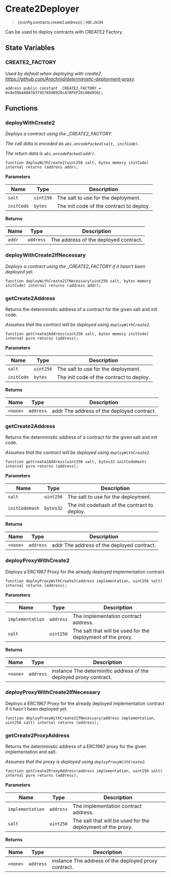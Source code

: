 <script setup>
  import config from '@berachain/config/constants.json';
</script>

# Create2Deployer

> <small><a target="_blank" :href="config.mainnet.dapps.berascan.url + 'address/' + config.contracts.create2.address">{{config.contracts.create2.address}}</a><span v-if="config.contracts.create2.abi">&nbsp;|&nbsp;<a target="_blank" :href="config.contracts.create2.abi">ABI JSON</a></span></small>

Can be used to deploy contracts with CREATE2 Factory.

## State Variables

### CREATE2_FACTORY

_Used by default when deploying with create2, https://github.com/Arachnid/deterministic-deployment-proxy._

```solidity
address public constant _CREATE2_FACTORY = 0x4e59b44847b379578588920cA78FbF26c0B4956C;
```

## Functions

### deployWithCreate2

_Deploys a contract using the \_CREATE2_FACTORY._

_The call data is encoded as `abi.encodePacked(salt, initCode)`._

_The return data is `abi.encodePacked(addr)`._

```solidity
function deployWithCreate2(uint256 salt, bytes memory initCode) internal returns (address addr);
```

**Parameters**

| Name       | Type      | Description                              |
| ---------- | --------- | ---------------------------------------- |
| `salt`     | `uint256` | The salt to use for the deployment.      |
| `initCode` | `bytes`   | The init code of the contract to deploy. |

**Returns**

| Name   | Type      | Description                           |
| ------ | --------- | ------------------------------------- |
| `addr` | `address` | The address of the deployed contract. |

### deployWithCreate2IfNecessary

_Deploys a contract using the \_CREATE2_FACTORY if it hasn't been deployed yet._

```solidity
function deployWithCreate2IfNecessary(uint256 salt, bytes memory initCode) internal returns (address addr);
```

### getCreate2Address

Returns the deterministic address of a contract for the given salt and init code.

_Assumes that the contract will be deployed using `deployWithCreate2`._

```solidity
function getCreate2Address(uint256 salt, bytes memory initCode) internal pure returns (address);
```

**Parameters**

| Name       | Type      | Description                              |
| ---------- | --------- | ---------------------------------------- |
| `salt`     | `uint256` | The salt to use for the deployment.      |
| `initCode` | `bytes`   | The init code of the contract to deploy. |

**Returns**

| Name     | Type      | Description                                |
| -------- | --------- | ------------------------------------------ |
| `<none>` | `address` | addr The address of the deployed contract. |

### getCreate2Address

Returns the deterministic address of a contract for the given salt and init code.

_Assumes that the contract will be deployed using `deployWithCreate2`._

```solidity
function getCreate2Address(uint256 salt, bytes32 initCodeHash) internal pure returns (address);
```

**Parameters**

| Name           | Type      | Description                                  |
| -------------- | --------- | -------------------------------------------- |
| `salt`         | `uint256` | The salt to use for the deployment.          |
| `initCodeHash` | `bytes32` | The init codehash of the contract to deploy. |

**Returns**

| Name     | Type      | Description                                |
| -------- | --------- | ------------------------------------------ |
| `<none>` | `address` | addr The address of the deployed contract. |

### deployProxyWithCreate2

Deploys a ERC1967 Proxy for the already deployed implementation contract.

```solidity
function deployProxyWithCreate2(address implementation, uint256 salt) internal returns (address);
```

**Parameters**

| Name             | Type      | Description                                                 |
| ---------------- | --------- | ----------------------------------------------------------- |
| `implementation` | `address` | The implementation contract address.                        |
| `salt`           | `uint256` | The salt that will be used for the deployment of the proxy. |

**Returns**

| Name     | Type      | Description                                                       |
| -------- | --------- | ----------------------------------------------------------------- |
| `<none>` | `address` | instance The determinitic address of the deployed proxy contract. |

### deployProxyWithCreate2IfNecessary

Deploys a ERC1967 Proxy for the already deployed implementation contract if it hasn't been deployed
yet.

```solidity
function deployProxyWithCreate2IfNecessary(address implementation, uint256 salt) internal returns (address);
```

### getCreate2ProxyAddress

Returns the deterministic address of a ERC1967 proxy for the given implementation and salt.

_Assumes that the proxy is deployed using `deployProxyWithCreate2`._

```solidity
function getCreate2ProxyAddress(address implementation, uint256 salt) internal pure returns (address);
```

**Parameters**

| Name             | Type      | Description                                                 |
| ---------------- | --------- | ----------------------------------------------------------- |
| `implementation` | `address` | The implementation contract address.                        |
| `salt`           | `uint256` | The salt that will be used for the deployment of the proxy. |

**Returns**

| Name     | Type      | Description                                          |
| -------- | --------- | ---------------------------------------------------- |
| `<none>` | `address` | instance The address of the deployed proxy contract. |
